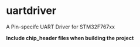 # uartdriver
A Pin-specifc UART Driver for STM32F767xx

**Include chip_header files when building the project**
